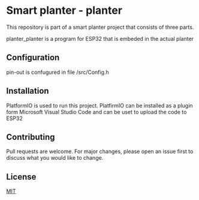 # Smart planter - planter

This repository is part of a smart planter project that consists of three parts.

planter_planter is a program for ESP32 that is embeded in the actual planter

## Configuration
pin-out is confugured in file /src/Config.h

## Installation

PlatformIO is used to run this project.
PlatfirmIO can be installed as a plugin form Microsoft Visual Studio Code and can be uset to upload the code to ESP32

## Contributing
Pull requests are welcome. For major changes, please open an issue first to discuss what you would like to change.

## License
[MIT](https://choosealicense.com/licenses/mit/)